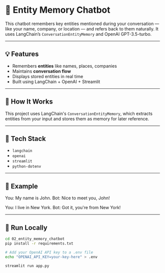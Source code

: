 # 🧠 Entity Memory Chatbot

This chatbot remembers key entities mentioned during your conversation — like your name, company, or location — and refers back to them naturally. It uses LangChain’s `ConversationEntityMemory` and OpenAI GPT-3.5-turbo.

---

## 💡 Features

- Remembers **entities** like names, places, companies
- Maintains **conversation flow**
- Displays stored entities in real time
- Built using LangChain + OpenAI + Streamlit

---

## 🧠 How It Works

This project uses LangChain's `ConversationEntityMemory`, which extracts entities from your input and stores them as memory for later reference.

---

## 🧪 Tech Stack

- `langchain`
- `openai`
- `streamlit`
- `python-dotenv`

---

## 📸 Example

You: My name is John.
Bot: Nice to meet you, John!

You: I live in New York.
Bot: Got it, you're from New York!


---

## 🚀 Run Locally

```bash
cd 02_entity_memory_chatbot
pip install -r requirements.txt

# Add your OpenAI API key to a .env file
echo "OPENAI_API_KEY=your-key-here" > .env

streamlit run app.py




